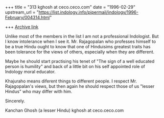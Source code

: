 +++
title = "313 kghosh at ceco.ceco.com"
date = "1996-02-29"
upstream_url = "https://list.indology.info/pipermail/indology/1996-February/004314.html"

+++
[Archive link](https://list.indology.info/pipermail/indology/1996-February/004314.html)


Unlike most of the members in the list I am not a professional Indologist.
But I know intolerance when I see it. Mr. Rajagopalan who professes himself
to be a true Hindu ought to know that one of Hinduisims greatest traits has
been tolerance for the views of others, especially when they are different.

Maybe he should start practising his tenet of "The sign of a well educated
person is humility" and back of a little bit on his self appointed role
of Indology moral educator.

Khajuraho means diferent things to different people. I respect Mr. Rajagopalan's
views, but then again he should respect those of us "lesser Hindus" who
may differ with him.

Sincerely.

Kanchan Ghosh (a lesser Hindu)
kghosh at ceco.ceco.com





